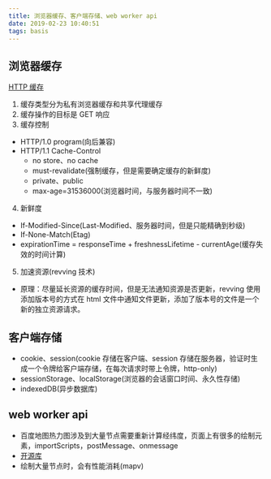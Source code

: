 ```yaml
---
title: 浏览器缓存、客户端存储、web worker api
date: 2019-02-23 10:40:51
tags: basis
---
```


## 浏览器缓存

[HTTP 缓存](https://developer.mozilla.org/zh-CN/docs/Web/HTTP/Caching_FAQ)

1. 缓存类型分为私有浏览器缓存和共享代理缓存
2. 缓存操作的目标是 GET 响应
3. 缓存控制

- HTTP/1.0 program(向后兼容)
- HTTP/1.1 Cache-Control
  - no store、no cache
  - must-revalidate(强制缓存，但是需要确定缓存的新鲜度)
  - private、public
  - max-age=31536000(浏览器时间，与服务器时间不一致)

4. 新鲜度

- If-Modified-Since(Last-Modified、服务器时间，但是只能精确到秒级)
- If-None-Match(Etag)
- expirationTime = responseTime + freshnessLifetime - currentAge(缓存失效的时间计算)

5. 加速资源(revving 技术)

- 原理：尽量延长资源的缓存时间，但是无法通知资源是否更新，revving 使用添加版本号的方式在 html 文件中通知文件更新，添加了版本号的文件是一个新的独立资源请求。

## 客户端存储

- cookie、session(cookie 存储在客户端、session 存储在服务器，验证时生成一个令牌给客户端存储，在每次请求时带上令牌，http-only)
- sessionStorage、localStorage(浏览器的会话窗口时间、永久性存储)
- indexedDB(异步数据库)

## web worker api

- 百度地图热力图涉及到大量节点需要重新计算经纬度，页面上有很多的绘制元素，importScripts，postMessage、onmessage
- [开源库](http://lbsyun.baidu.com/index.php?title=jspopular/openlibrary)
- 绘制大量节点时，会有性能消耗(mapv)
